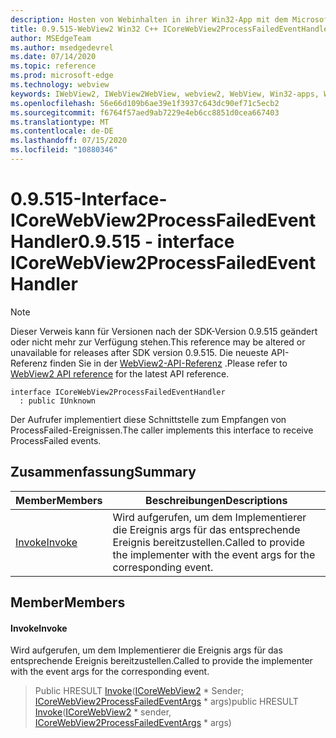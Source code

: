 ```yaml
---
description: Hosten von Webinhalten in ihrer Win32-App mit dem Microsoft Edge WebView2-Steuerelement
title: 0.9.515-WebView2 Win32 C++ ICoreWebView2ProcessFailedEventHandler
author: MSEdgeTeam
ms.author: msedgedevrel
ms.date: 07/14/2020
ms.topic: reference
ms.prod: microsoft-edge
ms.technology: webview
keywords: IWebView2, IWebView2WebView, webview2, WebView, Win32-apps, Win32, Edge, ICoreWebView2, ICoreWebView2Controller, Browser-Steuerelement, Edge-HTML
ms.openlocfilehash: 56e66d109b6ae39e1f3937c643dc90ef71c5ecb2
ms.sourcegitcommit: f6764f57aed9ab7229e4eb6cc8851d0cea667403
ms.translationtype: MT
ms.contentlocale: de-DE
ms.lasthandoff: 07/15/2020
ms.locfileid: "10880346"
---
```

# <span data-ttu-id="93305-104">0.9.515-Interface-ICoreWebView2ProcessFailedEventHandler</span><span class="sxs-lookup"><span data-stu-id="93305-104">0.9.515 - interface ICoreWebView2ProcessFailedEventHandler</span></span> 

> [!NOTE]
> <span data-ttu-id="93305-105">Dieser Verweis kann für Versionen nach der SDK-Version 0.9.515 geändert oder nicht mehr zur Verfügung stehen.</span><span class="sxs-lookup"><span data-stu-id="93305-105">This reference may be altered or unavailable for releases after SDK version 0.9.515.</span></span> <span data-ttu-id="93305-106">Die neueste API-Referenz finden Sie in der [WebView2-API-Referenz](../../../webview2-api-reference.md) .</span><span class="sxs-lookup"><span data-stu-id="93305-106">Please refer to [WebView2 API reference](../../../webview2-api-reference.md) for the latest API reference.</span></span>

```
interface ICoreWebView2ProcessFailedEventHandler
  : public IUnknown
```

<span data-ttu-id="93305-107">Der Aufrufer implementiert diese Schnittstelle zum Empfangen von ProcessFailed-Ereignissen.</span><span class="sxs-lookup"><span data-stu-id="93305-107">The caller implements this interface to receive ProcessFailed events.</span></span>

## <span data-ttu-id="93305-108">Zusammenfassung</span><span class="sxs-lookup"><span data-stu-id="93305-108">Summary</span></span>

 <span data-ttu-id="93305-109">Member</span><span class="sxs-lookup"><span data-stu-id="93305-109">Members</span></span>                        | <span data-ttu-id="93305-110">Beschreibungen</span><span class="sxs-lookup"><span data-stu-id="93305-110">Descriptions</span></span>
--------------------------------|---------------------------------------------
[<span data-ttu-id="93305-111">Invoke</span><span class="sxs-lookup"><span data-stu-id="93305-111">Invoke</span></span>](#invoke) | <span data-ttu-id="93305-112">Wird aufgerufen, um dem Implementierer die Ereignis args für das entsprechende Ereignis bereitzustellen.</span><span class="sxs-lookup"><span data-stu-id="93305-112">Called to provide the implementer with the event args for the corresponding event.</span></span>

## <span data-ttu-id="93305-113">Member</span><span class="sxs-lookup"><span data-stu-id="93305-113">Members</span></span>

#### <span data-ttu-id="93305-114">Invoke</span><span class="sxs-lookup"><span data-stu-id="93305-114">Invoke</span></span> 

<span data-ttu-id="93305-115">Wird aufgerufen, um dem Implementierer die Ereignis args für das entsprechende Ereignis bereitzustellen.</span><span class="sxs-lookup"><span data-stu-id="93305-115">Called to provide the implementer with the event args for the corresponding event.</span></span>

> <span data-ttu-id="93305-116">Public HRESULT [Invoke](#invoke)([ICoreWebView2](icorewebview2.md) \* Sender; [ICoreWebView2ProcessFailedEventArgs](icorewebview2processfailedeventargs.md) \* args)</span><span class="sxs-lookup"><span data-stu-id="93305-116">public HRESULT [Invoke](#invoke)([ICoreWebView2](icorewebview2.md) \* sender, [ICoreWebView2ProcessFailedEventArgs](icorewebview2processfailedeventargs.md) \* args)</span></span>

